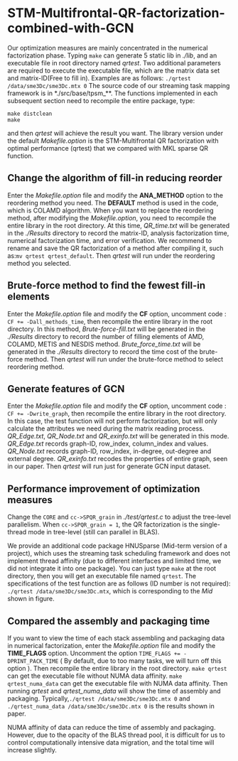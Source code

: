 # STM-Multifrontal-QR-factorization-combined-with-GCN
Our optimization measures are mainly concentrated in the numerical factorization phase.
Typing `make` can generate 5 static lib in *./lib*, and an executable file in root directory named *qrtest*.
Two additional parameters are required to execute the executable file, which are the matrix data set and matrix-ID(Free to fill in). Examples are as follows:
`./qrtest /data/sme3Dc/sme3Dc.mtx 0`
The source code of our streaming task mapping framework is in *./src/base/tpsm_**.
The functions implemented in each subsequent section need to recompile the entire package, type:
```
make distclean
make
```
and then *qrtest* will achieve the result you want.
The library version under the default *Makefile.option* is the STM-Multifrontal QR factorization with optimal performance (qrtest) that we compared with MKL sparse QR function.

## Change the algorithm of fill-in reducing reorder
Enter the *Makefile.option* file and modify the **ANA_METHOD** option to the reordering method you need.
The **DEFAULT** method is used in the code, which is COLAMD algorithm.
When you want to replace the reordering method, after modifying the *Makefile.option*, you need to recompile the entire library in the root directory.
At this time, *QR_time.txt* will be generated in the *./Results* directory to record the matrix-ID, analysis factorization time, numerical factorization time, and error verification.
We recommend to rename and save the QR factorization of a method after compiling it, such as:`mv qrtest qrtest_default`.
Then *qrtest* will run under the reordering method you selected.

## Brute-force method to find the fewest fill-in elements
Enter the *Makefile.option* file and modify the **CF** option, uncomment code : `CF += -Dall_methods_time`, then recompile the entire library in the root directory.
In this method, *Brute-force-fill.txt* will be generated in the *./Results* directory to record the number of filling elements of AMD, COLAMD, METIS and NESDIS method.
*Brute_force_time.txt* will be generated in the *./Results* directory to record the time cost of the brute-force method.
Then *qrtest* will run under the brute-force method to select reordering method.

## Generate features of GCN
Enter the *Makefile.option* file and modify the **CF** option, uncomment code : `CF += -Dwrite_graph`, then recompile the entire library in the root directory.
In this case, the test function will not perform factorization, but will only calculate the attributes we need during the matrix reading process.
*QR_Edge.txt*, *QR_Node.txt* and *QR_exinfo.txt* will be generated in this mode.
*QR_Edge.txt* records graph-ID, row_index, column_index and values.
*QR_Node.txt* records graph-ID, row_index, in-degree, out-degree and external degree.
*QR_exinfo.txt* recodes the properties of entire graph, seen in our paper.
Then *qrtest* will run just for generate GCN input dataset.

## Performance improvement of optimization measures
Change the `CORE` and `cc->SPQR_grain` in *./test/qrtest.c* to adjust the tree-level parallelism.
When `cc->SPQR_grain = 1`, the QR factorization is the single-thread mode in tree-level (still can parallel in BLAS).

We provide an additional code package HNUSparse (Mid-term version of a project), which uses the streaming task scheduling framework and does not implement thread affinity (due to different interfaces and limited time, we did not integrate it into one package).
You can just type `make` at the root directory, then you will get an executable file named `qrtest`.
The specifications of the test function are as follows (ID number is not required):
`./qrtest /data/sme3Dc/sme3Dc.mtx`, which is corresponding to the *Mid* shown in figure.


## Compared the assembly and packaging time
If you want to view the time of each stack assembling and packaging data in numerical factorization, enter the *Makefile.option* file and modify the **TIME_FLAGS** option.
Uncomment the option `TIME_FLAGS += -DPRINT_PACK_TIME` ( By default, due to too many tasks, we will turn off this option ).
Then recompile the entire library in the root directory.
`make qrtest` can get the executable file without NUMA data affinity.
`make qrtest_numa_data` can get the executable file with NUMA data affinity.
Then running *qrtest* and *qrtest_numa_data* will show the time of assembly and packaging.
Typically,`./qrtest /data/sme3Dc/sme3Dc.mtx 0` and `./qrtest_numa_data /data/sme3Dc/sme3Dc.mtx 0` is the results shown in paper.

NUMA affinity of data can reduce the time of assembly and packaging.
However, due to the opacity of the BLAS thread pool, it is difficult for us to control computationally intensive data migration, and the total time will increase slightly.
